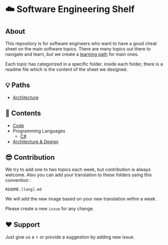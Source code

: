 # :cloud: **Software Engineering Shelf**

## **About**
This repository is for software engineers who want to have a good cheat sheet on the main software topics.
There are many topics out there to navigate and learn, but we create a [learning path](https://github.com/3goon/SoftwareEngineeringShelf/tree/main/Paths) for main ones. 

Each topic has categorized in a specific folder. inside each folder, there is a readme file which is the content of the sheet we designed.

## :bulb: **Paths**
- [Architecture](https://github.com/3goon/SoftwareEngineeringShelf/tree/main/Paths/Architecture)

## :ledger: **Contents**
- [Code](https://github.com/3goon/SoftwareEngineeringShelf/tree/main/Code)
- Programming Languages
  - [C#](https://github.com/3goon/SoftwareEngineeringShelf/tree/main/Programming-Languages/C%23)
- [Architecture & Design](https://github.com/3goon/SoftwareEngineeringShelf/tree/main/Architecture-and-Design)

## :sunglasses: **Contribution**
We try to add one to two topics each week, but contribution is always welcome. Also you can add your translation to these folders using this convention :

`README.[lang].md`


We will add the new image based on your new translation within a week. 

Please create a new `issue` for any change.

## :heart: **Support**
Just give us a :star: or provide a suggestion by adding new issue. 
